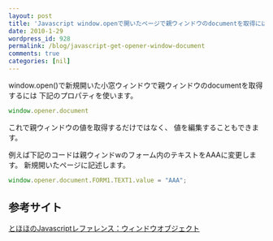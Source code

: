 ```yaml
---
layout: post
title: 'Javascript window.openで開いたページで親ウィンドウのdocumentを取得には'
date: 2010-1-29
wordpress_id: 928
permalink: /blog/javascript-get-opener-window-document
comments: true
categories: [nil]
---
```

window.open()で新規開いた小窓ウィンドウで親ウィンドウのdocumentを取得するには
下記のプロパティを使います。

```javascript
window.opener.document

```

これで親ウィンドウの値を取得するだけではなく、
値を編集することもできます。
<br/>

例えば下記のコードは親ウィンドwのフォーム内のテキストをAAAに変更します。
新規開いたページに記述します。

```javascript
window.opener.document.FORM1.TEXT1.value = "AAA";

```

## 参考サイト
[とほほのJavascriptレファレンス：ウィンドウオブジェクト](http://www.tohoho-web.com/js/window.htm#open)
